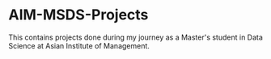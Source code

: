 # AIM-MSDS-Projects
This contains projects done during my journey as a Master's student in Data Science at Asian Institute of Management.
